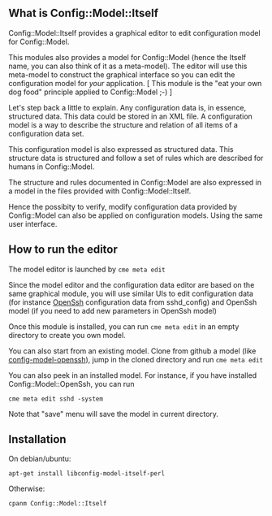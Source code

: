 

## What is Config::Model::Itself ##

Config::Model::Itself provides a graphical editor to edit configuration model
for Config::Model. 

This modules also provides a model for Config::Model (hence the Itself
name, you can also think of it as a meta-model).  The editor will use
this meta-model to construct the graphical interface so you can edit
the configuration model for *your* application. [ This module is the
"eat your own dog food" principle applied to Config::Model ;-) ]

Let's step back a little to explain. Any configuration data is, in
essence, structured data. This data could be stored in an XML file. A
configuration model is a way to describe the structure and relation of
all items of a configuration data set.

This configuration model is also expressed as structured data. This
structure data is structured and follow a set of rules which are
described for humans in Config::Model.

The structure and rules documented in Config::Model are also expressed
in a model in the files provided with Config::Model::Itself.

Hence the possibity to verify, modify configuration data provided by
Config::Model can also be applied on configuration models. Using the
same user interface.

## How to run the editor ##

The model editor is launched by `cme meta edit`

Since the model editor and the configuration data editor are based on
the same graphical module, you will use similar UIs to edit
configuration data (for instance [OpenSsh](http://search.cpan.org/dist/Config-Model-OpenSsh/)
configuration data from sshd_config) and OpenSsh model (if you need to add new parameters in
OpenSsh model)

Once this module is installed, you can run `cme meta edit` in an empty
directory to create you own model.

You can also start from an existing model. Clone from github a model
(like [config-model-openssh](https://github.com/dod38fr/config-model-openssh)),
jump in the cloned directory and run `cme meta edit`

You can also peek in an installed model. For instance, if you have installed
Config::Model::OpenSsh, you can run


    cme meta edit sshd -system
  
Note that "save" menu will save the model in current directory.

## Installation

On debian/ubuntu:

    apt-get install libconfig-model-itself-perl

Otherwise:

    cpanm Config::Model::Itself
